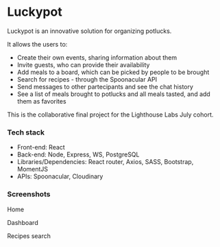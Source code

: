# Luckypot

Luckypot is an innovative solution for organizing potlucks.

It allows the users to:

- Create their own events, sharing information about them
- Invite guests, who can provide their availability
- Add meals to a board, which can be picked by people to be brought
- Search for recipes - through the Spoonacular API
- Send messages to other partecipants and see the chat history
- See a list of meals brought to potlucks and all meals tasted, and add them as favorites

This is the collaborative final project for the Lighthouse Labs July cohort.

### Tech stack

- Front-end: React
- Back-end: Node, Express, WS, PostgreSQL
- Libraries/Dependencies: React router, Axios, SASS, Bootstrap, MomentJS
- APIs: Spoonacular, Cloudinary


### Screenshots
Home

Dashboard

Recipes search